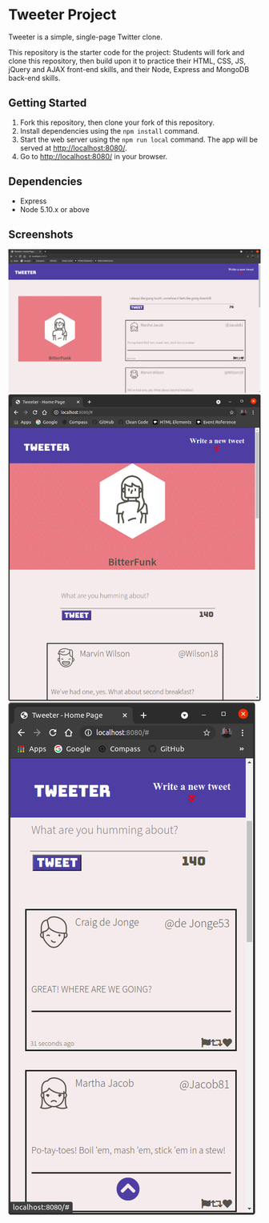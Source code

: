 # Tweeter Project

Tweeter is a simple, single-page Twitter clone.

This repository is the starter code for the project: Students will fork and clone this repository, then build upon it to practice their HTML, CSS, JS, jQuery and AJAX front-end skills, and their Node, Express and MongoDB back-end skills.

## Getting Started

1. Fork this repository, then clone your fork of this repository.
2. Install dependencies using the `npm install` command.
3. Start the web server using the `npm run local` command. The app will be served at <http://localhost:8080/>.
4. Go to <http://localhost:8080/> in your browser.

## Dependencies

- Express
- Node 5.10.x or above


## Screenshots

!["Screenshot of desktop sized screen"](https://github.com/cvogrinetz/tweeter/blob/master/docs/DesktopScreenSize.png?raw=true)
!["Screenshot of tablet sized screen"](https://github.com/cvogrinetz/tweeter/blob/master/docs/TabletSizeScreen.png?raw=true)
!["Screenshot of mobile sized screen"](https://github.com/cvogrinetz/tweeter/blob/master/docs/MobileSizeScreen.png?raw=true)